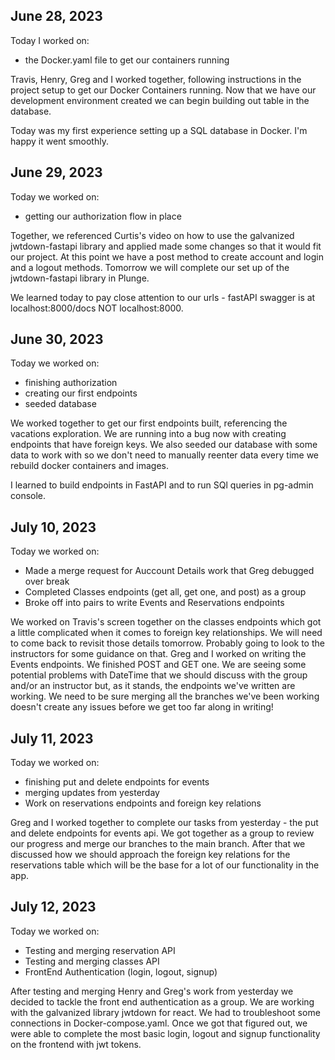 ## June 28, 2023

Today I worked on:

- the Docker.yaml file to get our containers running

Travis, Henry, Greg and I worked together, following instructions in the project setup to get our Docker Containers running. Now that we have our development environment created we can begin building out table in the database.

Today was my first experience setting up a SQL database in Docker. I'm happy it went smoothly.


## June 29, 2023

Today we worked on:

- getting our authorization flow in place

Together, we referenced Curtis's video on how to use the galvanized jwtdown-fastapi library and applied made some changes so that it would fit our project. At this point we have a post method to create account and login and a logout methods. Tomorrow we will complete our set up of the jwtdown-fastapi library in Plunge.

We learned today to pay close attention to our urls - fastAPI swagger is at localhost:8000/docs NOT localhost:8000.


## June 30, 2023

Today we worked on:

- finishing authorization
- creating our first endpoints
- seeded database

We worked together to get our first endpoints built, referencing the vacations exploration. We are running into a bug now with creating endpoints that have foreign keys. We also seeded our database with some data to work with so we don't need to manually reenter data every time we rebuild docker containers and images.

I learned to build endpoints in FastAPI and to run SQl queries in pg-admin console.


## July 10, 2023

Today we worked on:

- Made a merge request for Auccount Details work that Greg debugged over break
- Completed Classes endpoints (get all, get one, and post) as a group
- Broke off into pairs to write Events and Reservations endpoints

We worked on Travis's screen together on the classes endpoints which got a little complicated when it comes to foreign key relationships. We will need to come back to revisit those details tomorrow. Probably going to look to the instructors for some guidance on that. Greg and I worked on writing the Events endpoints. We finished POST and GET one. We are seeing some potential problems with DateTime that we should discuss with the group and/or an instructor but, as it stands, the endpoints we've written are working. We need to be sure merging all the branches we've been working doesn't create any issues before we get too far along in writing!


## July 11, 2023

Today we worked on:

- finishing put and delete endpoints for events
- merging updates from yesterday
- Work on reservations endpoints and foreign key relations

Greg and I worked together to complete our tasks from yesterday - the put and delete endpoints for events api. We got together as a group to review our progress and merge our branches to the main branch. After that we discussed how we should approach the foreign key relations for the reservations table which will be the base for a lot of our functionality in the app.


## July 12, 2023

Today we worked on:

- Testing and merging reservation API
- Testing and merging classes API
- FrontEnd Authentication (login, logout, signup)

After testing and merging Henry and Greg's work from yesterday we decided to tackle the front end authentication as a group. We are working with the galvanized library jwtdown for react. We had to troubleshoot some connections in Docker-compose.yaml. Once we got that figured out, we were able to complete the most basic login, logout and signup functionality on the frontend with jwt tokens.

